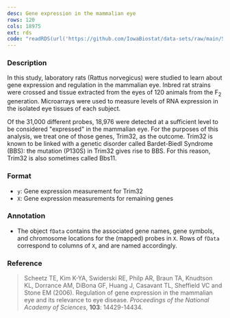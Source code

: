 ```yaml
---
desc: Gene expression in the mammalian eye
rows: 120
cols: 18975
ext: rds
code: "readRDS(url('https://github.com/IowaBiostat/data-sets/raw/main/Scheetz2006/Scheetz2006.rds'))"
---
```


### Description

In this study, laboratory rats (Rattus norvegicus) were studied to learn about
gene expression and regulation in the mammalian eye.  Inbred rat strains were
crossed and tissue extracted from the eyes of 120 animals from the F<sub>2</sub>
generation.  Microarrays were used to measure levels of RNA expression in the
isolated eye tissues of each subject.

Of the 31,000 different probes, 18,976 were detected at a sufficient level to be
considered "expressed" in the mammalian eye.  For the purposes of this analysis,
we treat one of those genes, Trim32, as the outcome.  Trim32 is known to be
linked with a genetic disorder called Bardet-Biedl Syndrome (BBS): the mutation
(P130S) in Trim32 gives rise to BBS.  For this reason, Trim32 is also sometimes
called Bbs11.

### Format

* `y`: Gene expression measurement for Trim32
* `X`: Gene expression measurements for remaining genes

### Annotation

* The object `fData` contains the associated gene names, gene symbols, and
  chromosome locations for the (mapped) probes in `X`.  Rows of `fData`
  correspond to columns of `X`, and are named accordingly.

### Reference

> Scheetz TE, Kim K-YA, Swiderski RE, Philp AR, Braun TA, Knudtson KL, Dorrance
> AM, DiBona GF, Huang J, Casavant TL, Sheffield VC and Stone EM
> (2006). Regulation of gene expression in the mammalian eye and its relevance
> to eye disease. *Proceedings of the National Academy of Sciences*, **103**:
> 14429-14434.
